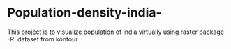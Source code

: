 # Population-density-india-

This project is to visualize population of india virtually using raster package -R.
dataset from kontour
